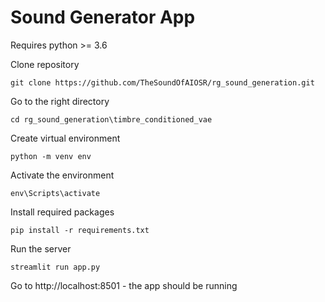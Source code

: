 # Sound Generator App

Requires python >= 3.6

Clone repository

`git clone https://github.com/TheSoundOfAIOSR/rg_sound_generation.git`

Go to the right directory

`cd rg_sound_generation\timbre_conditioned_vae`

Create virtual environment

`python -m venv env`

Activate the environment

`env\Scripts\activate`

Install required packages

`pip install -r requirements.txt`

Run the server

`streamlit run app.py`

Go to http://localhost:8501 - the app should be running
